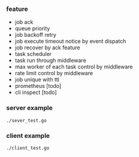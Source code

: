 ### feature

- job ack
- queue priority
- job backoff retry
- job execute timeout notice by event dispatch
- job recover by ack feature
- task scheduler
- task run through middleware
- max worker of each task control by middleware
- rate limit control by middleware
- job unique with ttl
- prometheus [todo]
- cli inspect [todo]

### server example

```
./sever_test.go
```

### client example

```
./client_test.go
```
